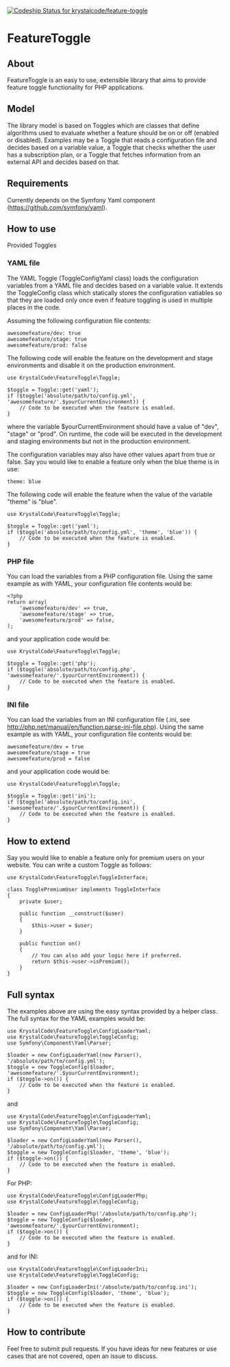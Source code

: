[ ![Codeship Status for krystalcode/feature-toggle](https://codeship.io/projects/5d166660-314c-0132-ae62-7e635eaa275b/status)](https://codeship.io/projects/40068)

# FeatureToggle

## About

FeatureToggle is an easy to use, extensible library that aims to provide feature toggle functionality for PHP applications.

## Model

The library model is based on Toggles which are classes that define algorithms used to evaluate whether a feature should be on or off (enabled or disabled). Examples may be a Toggle that reads a configuration file and decides based on a variable value, a Toggle that checks whether the user has a subscription plan, or a Toggle that fetches information from an external API and decides based on that.

## Requirements

Currently depends on the Symfony Yaml component (https://github.com/symfony/yaml).

## How to use

Provided Toggles

### YAML file

The YAML Toggle (ToggleConfigYaml class) loads the configuration variables from a YAML file and decides based on a variable value. It extends the ToggleConfig class which statically stores the configuration vatiables so that they are loaded only once even if feature toggling is used in multiple places in the code.

Assuming the following configuration file contents:

```
awesomefeature/dev: true
awesomefeature/stage: true
awesomefeature/prod: false
```

The following code will enable the feature on the development and stage environments and disable it on the production environment.

```
use KrystalCode\FeatureToggle\Toggle;

$toggle = Toggle::get('yaml');
if ($toggle('absolute/path/to/config.yml', 'awesomefeature/'.$yourCurrentEnvironment)) {
    // Code to be executed when the feature is enabled.
}
```

where the variable $yourCurrentEnvironment should have a value of "dev", "stage" or "prod". On runtime, the code will be executed in the development and staging environments but not in the production environment.

The configuration variables may also have other values apart from true or false. Say you would like to enable a feature only when the blue theme is in use:

```
theme: blue
```

The following code will enable the feature when the value of the variable "theme" is "blue".

```
use KrystalCode\FeatureToggle\Toggle;

$toggle = Toggle::get('yaml');
if ($toggle('absolute/path/to/config.yml', 'theme', 'blue')) {
    // Code to be executed when the feature is enabled.
}
```

### PHP file

You can load the variables from a PHP configuration file. Using the same example as with YAML, your configuration file contents would be:

```
<?php
return array(
    'awesomefeature/dev' => true,
    'awesomefeature/stage' => true,
    'awesomefeature/prod' => false,
);
```

and your application code would be:

```
use KrystalCode\FeatureToggle\Toggle;

$toggle = Toggle::get('php');
if ($toggle('absolute/path/to/config.php', 'awesomefeature/'.$yourCurrentEnvironment)) {
    // Code to be executed when the feature is enabled.
}
```

### INI file

You can load the variables from an INI configuration file (.ini, see http://php.net/manual/en/function.parse-ini-file.php). Using the same example as with YAML, your configuration file contents would be:

```
awesomefeature/dev = true
awesomefeature/stage = true
awesomefeature/prod = false
```

and your application code would be:

```
use KrystalCode\FeatureToggle\Toggle;

$toggle = Toggle::get('ini');
if ($toggle('absolute/path/to/config.ini', 'awesomefeature/'.$yourCurrentEnvironment)) {
    // Code to be executed when the feature is enabled.
}
```

## How to extend

Say you would like to enable a feature only for premium users on your website. You can write a custom Toggle as follows:

```
use KrystalCode\FeatureToggle\ToggleInterface;

class TogglePremiumUser implements ToggleInterface
{
    private $user;

    public function __construct($user)
    {
        $this->user = $user;
    }

    public function on()
    {
        // You can also add your logic here if preferred.
        return $this->user->isPremium();
    }
}
```

## Full syntax

The examples above are using the easy syntax provided by a helper class. The full syntax for the YAML examples would be:

```
use KrystalCode\FeatureToggle\ConfigLoaderYaml;
use KrystalCode\FeatureToggle\ToggleConfig;
use Symfony\Component\Yaml\Parser;

$loader = new ConfigLoaderYaml(new Parser(), '/absolute/path/to/config.yml');
$toggle = new ToggleConfig($loader, 'awesomefeature/'.$yourCurrentEnvironment);
if ($toggle->on()) {
    // Code to be executed when the feature is enabled.
}
```

and

```
use KrystalCode\FeatureToggle\ConfigLoaderYaml;
use KrystalCode\FeatureToggle\ToggleConfig;
use Symfony\Component\Yaml\Parser;

$loader = new ConfigLoaderYaml(new Parser(), '/absolute/path/to/config.yml');
$toggle = new ToggleConfig($loader, 'theme', 'blue');
if ($toggle->on()) {
    // Code to be executed when the feature is enabled.
}
```

For PHP:

```
use KrystalCode\FeatureToggle\ConfigLoaderPhp;
use KrystalCode\FeatureToggle\ToggleConfig;

$loader = new ConfigLoaderPhp('/absolute/path/to/config.php');
$toggle = new ToggleConfig($loader, 'awesomefeature/'.$yourCurrentEnvironment);
if ($toggle->on()) {
    // Code to be executed when the feature is enabled.
}
```

and for INI:

```
use KrystalCode\FeatureToggle\ConfigLoaderIni;
use KrystalCode\FeatureToggle\ToggleConfig;

$loader = new ConfigLoaderIni('/absolute/path/to/config.ini');
$toggle = new ToggleConfig($loader, 'theme', 'blue');
if ($toggle->on()) {
    // Code to be executed when the feature is enabled.
}
```

## How to contribute

Feel free to submit pull requests. If you have ideas for new features or use cases that are not covered, open an issue to discuss.
